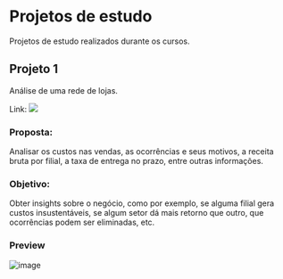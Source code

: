 # Projetos de estudo
Projetos de estudo realizados durante os cursos.

## Projeto 1
Análise de uma rede de lojas. 

Link: <a href="https://app.powerbi.com/view?r=eyJrIjoiYzUzYTk5OTQtYWNiMS00OGE5LTgyMDItZDhhY2VjODY2ZWZiIiwidCI6ImJiYmZhMzgwLTQyNTMtNDhkMi04ZWFhLWZmMDJjZTQ5ODU5ZiJ9&pageName=ReportSection" target="_blank"><img src="https://img.shields.io/badge/PowerBI-F2C811?style=for-the-badge&logo=Power%20BI&logoColor=white" target="_blank"></a>

### Proposta: 
Analisar os custos nas vendas, as ocorrências e seus motivos, a receita bruta por filial, a taxa de entrega no prazo, entre outras informações. 

### Objetivo: 
Obter insights sobre o negócio, como por exemplo, se alguma filial gera custos insustentáveis, se algum setor dá mais retorno que outro, que ocorrências podem ser eliminadas, etc.

### Preview
![image](https://user-images.githubusercontent.com/90691653/134807639-b17587f4-4855-4368-a48c-b573c4521e67.png)
